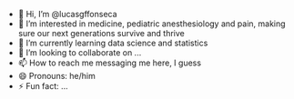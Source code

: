 - 👋 Hi, I’m @lucasgffonseca
- 👀 I’m interested in medicine, pediatric anesthesiology and pain, making sure our next generations survive and thrive
- 🌱 I’m currently learning data science and statistics
- 💞️ I’m looking to collaborate on ...
- 📫 How to reach me messaging me here, I guess
- 😄 Pronouns: he/him
- ⚡ Fun fact: ...

<!---
lucasgffonseca/lucasgffonseca is a ✨ special ✨ repository because its `README.md` (this file) appears on your GitHub profile.
You can click the Preview link to take a look at your changes.
--->
